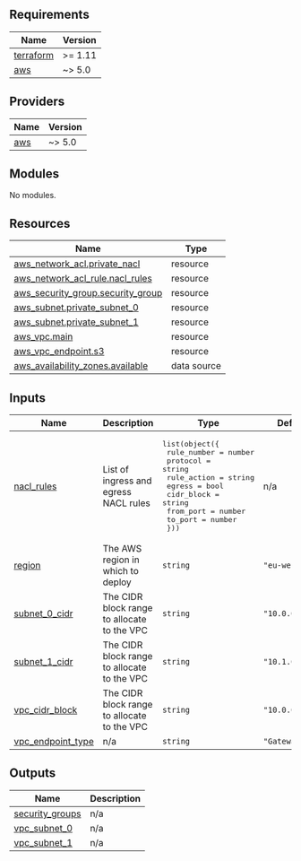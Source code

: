 <!-- BEGIN_TF_DOCS -->
## Requirements

| Name | Version |
|------|---------|
| <a name="requirement_terraform"></a> [terraform](#requirement\_terraform) | >= 1.11 |
| <a name="requirement_aws"></a> [aws](#requirement\_aws) | ~> 5.0 |

## Providers

| Name | Version |
|------|---------|
| <a name="provider_aws"></a> [aws](#provider\_aws) | ~> 5.0 |

## Modules

No modules.

## Resources

| Name | Type |
|------|------|
| [aws_network_acl.private_nacl](https://registry.terraform.io/providers/hashicorp/aws/latest/docs/resources/network_acl) | resource |
| [aws_network_acl_rule.nacl_rules](https://registry.terraform.io/providers/hashicorp/aws/latest/docs/resources/network_acl_rule) | resource |
| [aws_security_group.security_group](https://registry.terraform.io/providers/hashicorp/aws/latest/docs/resources/security_group) | resource |
| [aws_subnet.private_subnet_0](https://registry.terraform.io/providers/hashicorp/aws/latest/docs/resources/subnet) | resource |
| [aws_subnet.private_subnet_1](https://registry.terraform.io/providers/hashicorp/aws/latest/docs/resources/subnet) | resource |
| [aws_vpc.main](https://registry.terraform.io/providers/hashicorp/aws/latest/docs/resources/vpc) | resource |
| [aws_vpc_endpoint.s3](https://registry.terraform.io/providers/hashicorp/aws/latest/docs/resources/vpc_endpoint) | resource |
| [aws_availability_zones.available](https://registry.terraform.io/providers/hashicorp/aws/latest/docs/data-sources/availability_zones) | data source |

## Inputs

| Name | Description | Type | Default | Required |
|------|-------------|------|---------|:--------:|
| <a name="input_nacl_rules"></a> [nacl\_rules](#input\_nacl\_rules) | List of ingress and egress NACL rules | <pre>list(object({<br/>    rule_number = number<br/>    protocol    = string<br/>    rule_action = string<br/>    egress      = bool<br/>    cidr_block  = string<br/>    from_port   = number<br/>    to_port     = number<br/>  }))</pre> | n/a | yes |
| <a name="input_region"></a> [region](#input\_region) | The AWS region in which to deploy | `string` | `"eu-west-2"` | no |
| <a name="input_subnet_0_cidr"></a> [subnet\_0\_cidr](#input\_subnet\_0\_cidr) | The CIDR block range to allocate to the VPC | `string` | `"10.0.0.0/24"` | no |
| <a name="input_subnet_1_cidr"></a> [subnet\_1\_cidr](#input\_subnet\_1\_cidr) | The CIDR block range to allocate to the VPC | `string` | `"10.1.0.0/24"` | no |
| <a name="input_vpc_cidr_block"></a> [vpc\_cidr\_block](#input\_vpc\_cidr\_block) | The CIDR block range to allocate to the VPC | `string` | `"10.0.0.0/16"` | no |
| <a name="input_vpc_endpoint_type"></a> [vpc\_endpoint\_type](#input\_vpc\_endpoint\_type) | n/a | `string` | `"Gateway"` | no |

## Outputs

| Name | Description |
|------|-------------|
| <a name="output_security_groups"></a> [security\_groups](#output\_security\_groups) | n/a |
| <a name="output_vpc_subnet_0"></a> [vpc\_subnet\_0](#output\_vpc\_subnet\_0) | n/a |
| <a name="output_vpc_subnet_1"></a> [vpc\_subnet\_1](#output\_vpc\_subnet\_1) | n/a |
<!-- END_TF_DOCS -->